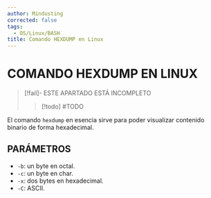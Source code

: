 ```yaml
---
author: Mindusting
corrected: false
tags:
  - OS/Linux/BASH
title: Comando HEXDUMP en Linux
---
```


# COMANDO HEXDUMP EN LINUX

> [!fail]- ESTE APARTADO ESTÁ INCOMPLETO
> > [!todo] #TODO

El comando `hexdump` en esencia sirve para poder visualizar contenido binario de forma hexadecimal.

## PARÁMETROS

- `-b`: un byte en octal.
- `-c`: un byte en char.
- `-x`: dos bytes en hexadecimal.
- `-C`: ASCII.

